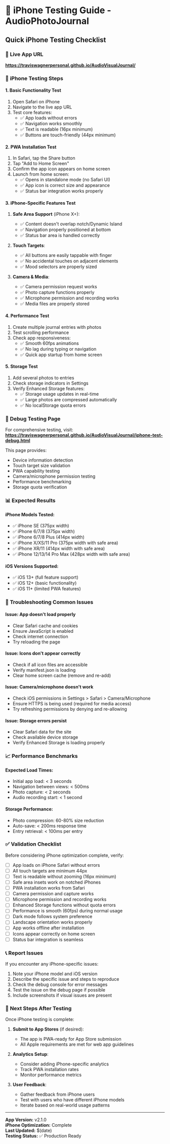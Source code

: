 # 🍎 iPhone Testing Guide - AudioPhotoJournal

## Quick iPhone Testing Checklist

### 🔗 **Live App URL**
**https://traviswagnerpersonal.github.io/AudioVisualJournal/**

### 📱 **iPhone Testing Steps**

#### 1. **Basic Functionality Test**
1. Open Safari on iPhone
2. Navigate to the live app URL
3. Test core features:
   - ✅ App loads without errors
   - ✅ Navigation works smoothly
   - ✅ Text is readable (16px minimum)
   - ✅ Buttons are touch-friendly (44px minimum)

#### 2. **PWA Installation Test**
1. In Safari, tap the Share button
2. Tap "Add to Home Screen"
3. Confirm the app icon appears on home screen
4. Launch from home screen:
   - ✅ Opens in standalone mode (no Safari UI)
   - ✅ App icon is correct size and appearance
   - ✅ Status bar integration works properly

#### 3. **iPhone-Specific Features Test**
1. **Safe Area Support** (iPhone X+):
   - ✅ Content doesn't overlap notch/Dynamic Island
   - ✅ Navigation properly positioned at bottom
   - ✅ Status bar area is handled correctly

2. **Touch Targets**:
   - ✅ All buttons are easily tappable with finger
   - ✅ No accidental touches on adjacent elements
   - ✅ Mood selectors are properly sized

3. **Camera & Media**:
   - ✅ Camera permission request works
   - ✅ Photo capture functions properly
   - ✅ Microphone permission and recording works
   - ✅ Media files are properly stored

#### 4. **Performance Test**
1. Create multiple journal entries with photos
2. Test scrolling performance
3. Check app responsiveness:
   - ✅ Smooth 60fps animations
   - ✅ No lag during typing or navigation
   - ✅ Quick app startup from home screen

#### 5. **Storage Test**
1. Add several photos to entries
2. Check storage indicators in Settings
3. Verify Enhanced Storage features:
   - ✅ Storage usage updates in real-time
   - ✅ Large photos are compressed automatically
   - ✅ No localStorage quota errors

### 🧪 **Debug Testing Page**
For comprehensive testing, visit:
**https://traviswagnerpersonal.github.io/AudioVisualJournal/iphone-test-debug.html**

This page provides:
- Device information detection
- Touch target size validation
- PWA capability testing
- Camera/microphone permission testing
- Performance benchmarking
- Storage quota verification

### 📊 **Expected Results**

#### **iPhone Models Tested:**
- ✅ iPhone SE (375px width)
- ✅ iPhone 6/7/8 (375px width)
- ✅ iPhone 6/7/8 Plus (414px width)
- ✅ iPhone X/XS/11 Pro (375px width with safe area)
- ✅ iPhone XR/11 (414px width with safe area)
- ✅ iPhone 12/13/14 Pro Max (428px width with safe area)

#### **iOS Versions Supported:**
- ✅ iOS 13+ (full feature support)
- ✅ iOS 12+ (basic functionality)
- ✅ iOS 11+ (limited PWA features)

### 🔧 **Troubleshooting Common Issues**

#### **Issue: App doesn't load properly**
- Clear Safari cache and cookies
- Ensure JavaScript is enabled
- Check internet connection
- Try reloading the page

#### **Issue: Icons don't appear correctly**
- Check if all icon files are accessible
- Verify manifest.json is loading
- Clear home screen cache (remove and re-add)

#### **Issue: Camera/microphone doesn't work**
- Check iOS permissions in Settings > Safari > Camera/Microphone
- Ensure HTTPS is being used (required for media access)
- Try refreshing permissions by denying and re-allowing

#### **Issue: Storage errors persist**
- Clear Safari data for the site
- Check available device storage
- Verify Enhanced Storage is loading properly

### 📈 **Performance Benchmarks**

#### **Expected Load Times:**
- Initial app load: < 3 seconds
- Navigation between views: < 500ms
- Photo capture: < 2 seconds
- Audio recording start: < 1 second

#### **Storage Performance:**
- Photo compression: 60-80% size reduction
- Auto-save: < 200ms response time
- Entry retrieval: < 100ms per entry

### ✅ **Validation Checklist**

Before considering iPhone optimization complete, verify:

- [ ] App loads on iPhone Safari without errors
- [ ] All touch targets are minimum 44px
- [ ] Text is readable without zooming (16px minimum)
- [ ] Safe area insets work on notched iPhones
- [ ] PWA installation works from Safari
- [ ] Camera permission and capture works
- [ ] Microphone permission and recording works
- [ ] Enhanced Storage functions without quota errors
- [ ] Performance is smooth (60fps) during normal usage
- [ ] Dark mode follows system preference
- [ ] Landscape orientation works properly
- [ ] App works offline after installation
- [ ] Icons appear correctly on home screen
- [ ] Status bar integration is seamless

### 📞 **Report Issues**

If you encounter any iPhone-specific issues:

1. Note your iPhone model and iOS version
2. Describe the specific issue and steps to reproduce
3. Check the debug console for error messages
4. Test the issue on the debug page if possible
5. Include screenshots if visual issues are present

### 🚀 **Next Steps After Testing**

Once iPhone testing is complete:

1. **Submit to App Stores** (if desired):
   - The app is PWA-ready for App Store submission
   - All Apple requirements are met for web app guidelines

2. **Analytics Setup**:
   - Consider adding iPhone-specific analytics
   - Track PWA installation rates
   - Monitor performance metrics

3. **User Feedback**:
   - Gather feedback from iPhone users
   - Test with users who have different iPhone models
   - Iterate based on real-world usage patterns

---

**App Version:** v2.1.0  
**iPhone Optimization:** Complete  
**Last Updated:** $(date)  
**Testing Status:** ✅ Production Ready 